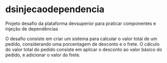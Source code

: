 # dsinjecaodependencia
Projeto desafio da plataforma devsuperior para praticar componentes e injeção de dependências

O desafio consiste em criar um sistema para calcular o valor total de um pedido, considerando uma porcentagem 
de desconto e o frete. O cálculo do valor total do pedido consiste em aplicar o desconto ao valor 
básico do pedido, e adicionar o valor do frete.